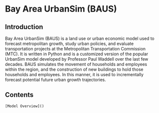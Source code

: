 # Bay Area UrbanSim (BAUS)


## Introduction

Bay Area UrbanSim (BAUS) is a land use or urban economic model used to forecast metropolitan growth, study urban policies, and evaluate transportation projects at the Metropolitan Transportation Commission (MTC). It is written in Python and is a customized version of the popular UrbanSim model developed by Professor Paul Waddell over the last few decades. BAUS simulates the movement of households and employees within the region, and the construction of new buildings to hold those households and employees. In this manner, it is used to incrementally forecast potential future urban growth trajectories.

## Contents
<!-- 
    model_overview/index
    user_guide/index
    input/index
    output/index
    pba50/index -->

    [Model Overview]()

<!--     mkdocs.yml              # The configuration file.
    docs/
        index.md            # The documentation homepage.
        configuration.md   #
        model.md       # Other markdown pages, images and other files.
        input.md
        output.md
        scenarios.md -->
